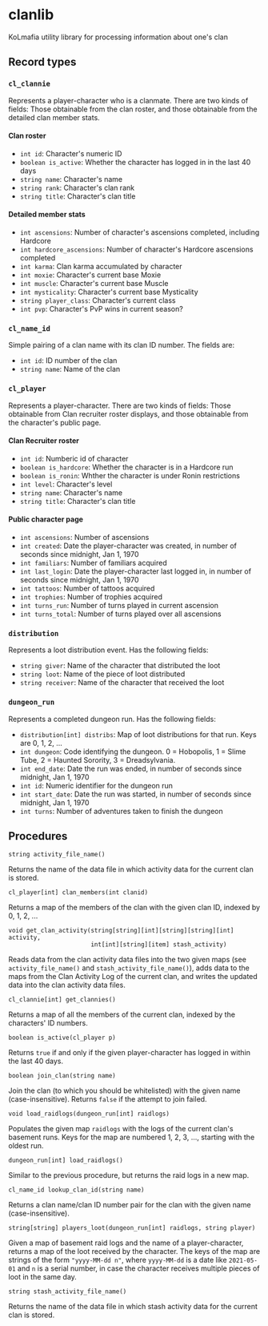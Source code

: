# clanlib
KoLmafia utility library for processing information about one's clan

## Record types

### `cl_clannie`
    
Represents a player-character who is a clanmate.  There are two kinds of fields: Those obtainable from the clan roster, and those obtainable from the detailed clan member stats.

#### Clan roster

* `int id`: Character's numeric ID
* `boolean is_active`: Whether the character has logged in in the last 40 days
* `string name`: Character's name
* `string rank`: Character's clan rank
* `string title`: Character's clan title

#### Detailed member stats

* `int ascensions`: Number of character's ascensions completed, including Hardcore
* `int hardcore_ascensions`: Number of character's Hardcore ascensions completed
* `int karma`: Clan karma accumulated by character
* `int moxie`: Character's current base Moxie
* `int muscle`: Character's current base Muscle
* `int mysticality`: Character's current base Mysticality
* `string player_class`: Character's current class
* `int pvp`: Character's PvP wins in current season?

### `cl_name_id`

Simple pairing of a clan name with its clan ID number.  The fields are:

* `int id`: ID number of the clan
* `string name`: Name of the clan

### `cl_player`
    
Represents a player-character.  There are two kinds of fields: Those obtainable from Clan recruiter roster displays, and those obtainable from the character's public page.

#### Clan Recruiter roster

* `int id`: Numberic id of character
* `boolean is_hardcore`: Whether the character is in a Hardcore run
* `boolean is_ronin`: Whther the character is under Ronin restrictions
* `int level`: Character's level
* `string name`: Character's name
* `string title`: Character's clan title

#### Public character page

* `int ascensions`: Number of ascensions 
* `int created`: Date the player-character was created, in number of seconds since midnight, Jan 1, 1970
* `int familiars`: Number of familiars acquired
* `int last_login`: Date the player-character last logged in, in number of seconds since midnight, Jan 1, 1970
* `int tattoos`: Number of tattoos acquired
* `int trophies`: Number of trophies acquired
* `int turns_run`: Number of turns played in current ascension
* `int turns_total`: Number of turns played over all ascensions

### `distribution`

Represents a loot distribution event.  Has the following fields:
* `string giver`: Name of the character that distributed the loot
* `string loot`: Name of the piece of loot distributed
* `string receiver`: Name of the character that received the loot

### `dungeon_run`

Represents a completed dungeon run.  Has the following fields:

* `distribution[int] distribs`: Map of loot distributions for that run.  Keys are 0, 1, 2, ...
* `int dungeon`: Code identifying the dungeon.  0 = Hobopolis, 1 = Slime Tube, 2 = Haunted Sorority, 3 = Dreadsylvania.
* `int end_date`: Date the run was ended, in number of seconds since midnight, Jan 1, 1970
* `int id`: Numeric identifier for the dungeon run
* `int start_date`: Date the run was started, in number of seconds since midnight, Jan 1, 1970
* `int turns`: Number of adventures taken to finish the dungeon

## Procedures
    
    string activity_file_name()

Returns the name of the data file in which activity data for the current clan is stored.

    cl_player[int] clan_members(int clanid)
    
Returns a map of the members of the clan with the given clan ID, indexed by 0, 1, 2, ...
    
    void get_clan_activity(string[string][int][string][string][int] activity,
                           int[int][string][item] stash_activity)

Reads data from the clan activity data files into the two given maps (see `activity_file_name()` and `stash_activity_file_name()`), adds data to the maps from the Clan Activity Log of the current clan, and writes the updated data into the clan activity data files.  

    cl_clannie[int] get_clannies()

Returns a map of all the members of the current clan, indexed by the characters' ID numbers.
    
    boolean is_active(cl_player p)

Returns `true` if and only if the given player-character has logged in within the last 40 days.
    
    boolean join_clan(string name)

Join the clan (to which you should be whitelisted) with the given name (case-insensitive).  Returns `false` if the attempt to join failed.
    
    void load_raidlogs(dungeon_run[int] raidlogs) 
    
Populates the given map `raidlogs` with the logs of the current clan's basement runs.  Keys for the map are numbered 1, 2, 3, ..., starting with the oldest run.

    dungeon_run[int] load_raidlogs() 
    
Similar to the previous procedure, but returns the raid logs in a new map.
    
    cl_name_id lookup_clan_id(string name)

Returns a clan name/clan ID number pair for the clan with the given name (case-insensitive).
    
    string[string] players_loot(dungeon_run[int] raidlogs, string player)
    
Given a map of basement raid logs and the name of a player-character, returns a map of the loot received by the character.  The keys of the map are strings of the form `"yyyy-MM-dd n"`, where `yyyy-MM-dd` is a date like `2021-05-01` and `n` is a serial number, in case the character receives multiple pieces of loot in the same day.

    string stash_activity_file_name()

Returns the name of the data file in which stash activity data for the current clan is stored.
